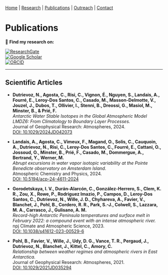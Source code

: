 

[Home](/index) | [Research](/research) | [Publications](/publications) |  [Outreach](/outreach) |  [Contact](/contact)


# Publications

📄 **Find my research on:**  

[![ResearchGate](https://img.shields.io/badge/ResearchGate-00CCBB?style=for-the-badge&logo=researchgate&logoColor=white)](https://www.researchgate.net/profile/Niels-Dutrievoz)  
[![Google Scholar](https://img.shields.io/badge/Google%20Scholar-4285F4?style=for-the-badge&logo=google-scholar&logoColor=white)](https://scholar.google.com/citations?user=GvFHtIwAAAAJ&hl=en&oi=ao)  
[![ORCID](https://img.shields.io/badge/ORCID-24C68B?style=for-the-badge&logo=orcid&logoColor=white)](https://orcid.org/0000-0002-8133-5616)  

---

## **Scientific Articles**  
 

- **Dutrievoz, N., Agosta, C., Risi, C., Vignon, É., Nguyen, S., Landais, A., Fourré, E., Leroy-Dos Santos, C., Casado, M., Masson-Delmotte, V., Jouzel, J., Dubos, T., Ollivier, I., Stenni, B., Dreossi, G., Masiol, M., Minster, B., & Prié, F.**  
   *Antarctic Water Stable Isotopes in the Global Atmospheric Model LMDZ6: From Climatology to Boundary Layer Processes.*  
   Journal of Geophysical Research: Atmospheres, 2024.  
   [DOI: 10.1029/2024JD042073](https://doi.org/10.1029/2024JD042073)

- **Landais, A., Agosta, C., Vimeux, F., Magand, O., Solis, C., Cauquoin, A., Dutrievoz, N., Risi, C., Leroy-Dos Santos, C., Fourré, E., Cattani, O., Jossoud, O., Minster, B., Prié, F., Casado, M., Dommergue, A., Bertrand, Y., Werner, M.**  
   *Abrupt excursions in water vapor isotopic variability at the Pointe Benedicte observatory on Amsterdam Island.*  
   Atmospheric Chemistry and Physics, 2024.  
   [DOI: 10.5194/acp-24-4611-2024](https://acp.copernicus.org/articles/24/4611/2024/)  

- **Gorodetskaya, I. V., Durán-Alarcón, C., González-Herrero, S., Clem, K. R., Zou, X., Rowe, P., Rodriguez Imazio, P., Campos, D., Leroy-Dos Santos, C., Dutrievoz, N., Wille, J. D., Chyhareva, A., Favier, V., Blanchet, J., Pohl, B., Cordero, R. R., Park, S.-J., Colwell, S., Lazzara, M. A., Carrasco, J., Gulisano, A. M.**  
   *Record-high Antarctic Peninsula temperatures and surface melt in February 2022: a compound event with an intense atmospheric river.*  
   npj Climate and Atmospheric Science, 2023.  
   [DOI: 10.1038/s41612-023-00529-6](https://www.bas.ac.uk/data/our-data/publication/record-high-antarctic-peninsula-temperatures-and-surface-melt-in-february-2022/)  
 
- **Pohl, B., Favier, V., Wille, J., Udy, D. G., Vance, T. R., Pergaud, J., Dutrievoz, N., Blanchet, J., Kittel, C., Amory, C.**  
   *Relationship between weather regimes and atmospheric rivers in East Antarctica.*  
   Journal of Geophysical Research: Atmospheres, 2021.  
   [DOI: 10.1029/2021JD035294](https://ui.adsabs.harvard.edu/abs/2021JGRD..12635294P/abstract)  
